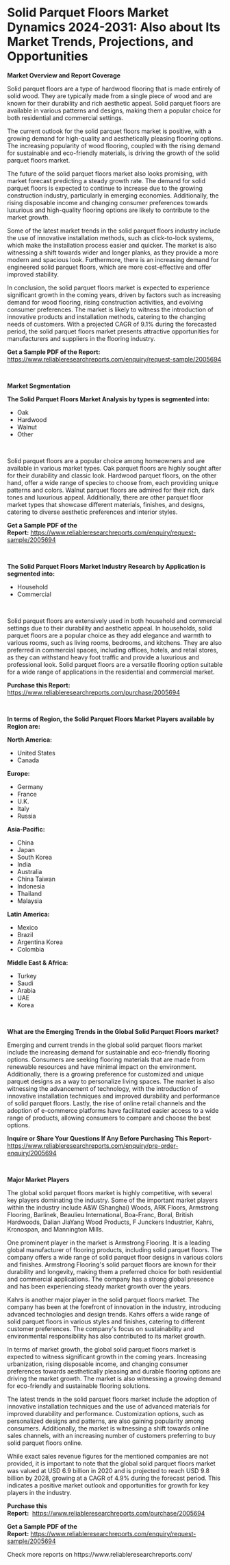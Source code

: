 <p><h1>Solid Parquet Floors Market Dynamics 2024-2031: Also about Its Market Trends, Projections, and Opportunities</h1></p><p><strong>Market Overview and Report Coverage</strong></p>
<p><p>Solid parquet floors are a type of hardwood flooring that is made entirely of solid wood. They are typically made from a single piece of wood and are known for their durability and rich aesthetic appeal. Solid parquet floors are available in various patterns and designs, making them a popular choice for both residential and commercial settings.</p><p>The current outlook for the solid parquet floors market is positive, with a growing demand for high-quality and aesthetically pleasing flooring options. The increasing popularity of wood flooring, coupled with the rising demand for sustainable and eco-friendly materials, is driving the growth of the solid parquet floors market.</p><p>The future of the solid parquet floors market also looks promising, with market forecast predicting a steady growth rate. The demand for solid parquet floors is expected to continue to increase due to the growing construction industry, particularly in emerging economies. Additionally, the rising disposable income and changing consumer preferences towards luxurious and high-quality flooring options are likely to contribute to the market growth.</p><p>Some of the latest market trends in the solid parquet floors industry include the use of innovative installation methods, such as click-to-lock systems, which make the installation process easier and quicker. The market is also witnessing a shift towards wider and longer planks, as they provide a more modern and spacious look. Furthermore, there is an increasing demand for engineered solid parquet floors, which are more cost-effective and offer improved stability.</p><p>In conclusion, the solid parquet floors market is expected to experience significant growth in the coming years, driven by factors such as increasing demand for wood flooring, rising construction activities, and evolving consumer preferences. The market is likely to witness the introduction of innovative products and installation methods, catering to the changing needs of customers. With a projected CAGR of 9.1% during the forecasted period, the solid parquet floors market presents attractive opportunities for manufacturers and suppliers in the flooring industry.</p></p>
<p><strong>Get a Sample PDF of the Report:</strong> <a href="https://www.reliableresearchreports.com/enquiry/request-sample/2005694">https://www.reliableresearchreports.com/enquiry/request-sample/2005694</a></p>
<p>&nbsp;</p>
<p><strong>Market Segmentation</strong></p>
<p><strong>The Solid Parquet Floors Market Analysis by types is segmented into:</strong></p>
<p><ul><li>Oak</li><li>Hardwood</li><li>Walnut</li><li>Other</li></ul></p>
<p>&nbsp;</p>
<p><p>Solid parquet floors are a popular choice among homeowners and are available in various market types. Oak parquet floors are highly sought after for their durability and classic look. Hardwood parquet floors, on the other hand, offer a wide range of species to choose from, each providing unique patterns and colors. Walnut parquet floors are admired for their rich, dark tones and luxurious appeal. Additionally, there are other parquet floor market types that showcase different materials, finishes, and designs, catering to diverse aesthetic preferences and interior styles.</p></p>
<p><strong>Get a Sample PDF of the Report:</strong>&nbsp;<a href="https://www.reliableresearchreports.com/enquiry/request-sample/2005694">https://www.reliableresearchreports.com/enquiry/request-sample/2005694</a></p>
<p>&nbsp;</p>
<p><strong>The Solid Parquet Floors Market Industry Research by Application is segmented into:</strong></p>
<p><ul><li>Household</li><li>Commercial</li></ul></p>
<p>&nbsp;</p>
<p><p>Solid parquet floors are extensively used in both household and commercial settings due to their durability and aesthetic appeal. In households, solid parquet floors are a popular choice as they add elegance and warmth to various rooms, such as living rooms, bedrooms, and kitchens. They are also preferred in commercial spaces, including offices, hotels, and retail stores, as they can withstand heavy foot traffic and provide a luxurious and professional look. Solid parquet floors are a versatile flooring option suitable for a wide range of applications in the residential and commercial market.</p></p>
<p><strong>Purchase this Report:</strong>&nbsp; <a href="https://www.reliableresearchreports.com/purchase/2005694">https://www.reliableresearchreports.com/purchase/2005694</a></p>
<p>&nbsp;</p>
<p><strong>In terms of Region, the Solid Parquet Floors Market Players available by Region are:</strong></p>
<p>
    <p> <strong> North America: </strong>
        <ul>
            <li>United States</li>
            <li>Canada</li>
        </ul>
        </p> 
    <p> <strong> Europe: </strong>
        <ul>
            <li>Germany</li>
            <li>France</li>
            <li>U.K.</li>
            <li>Italy</li>
            <li>Russia</li>
        </ul>
        </p> 
    <p> <strong> Asia-Pacific: </strong>
        <ul>
            <li>China</li>
            <li>Japan</li>
            <li>South Korea</li>
            <li>India</li>
            <li>Australia</li>
            <li>China Taiwan</li>
            <li>Indonesia</li>
            <li>Thailand</li>
            <li>Malaysia</li>
        </ul>
        </p> 
    <p> <strong> Latin America: </strong>
        <ul>
            <li>Mexico</li>
            <li>Brazil</li>
            <li>Argentina Korea</li>
            <li>Colombia</li>
        </ul>
        </p> 
    <p> <strong> Middle East & Africa: </strong>
        <ul>
            <li>Turkey</li>
            <li>Saudi</li>
            <li>Arabia</li>
            <li>UAE</li>
            <li>Korea</li>
        </ul>
    </p>
    </p>
<p>&nbsp;</p>
<p><strong>What are the Emerging Trends in the Global Solid Parquet Floors market?</strong></p>
<p><p>Emerging and current trends in the global solid parquet floors market include the increasing demand for sustainable and eco-friendly flooring options. Consumers are seeking flooring materials that are made from renewable resources and have minimal impact on the environment. Additionally, there is a growing preference for customized and unique parquet designs as a way to personalize living spaces. The market is also witnessing the advancement of technology, with the introduction of innovative installation techniques and improved durability and performance of solid parquet floors. Lastly, the rise of online retail channels and the adoption of e-commerce platforms have facilitated easier access to a wide range of products, allowing consumers to compare and choose the best options.</p></p>
<p><strong>Inquire or Share Your Questions If Any Before Purchasing This Report</strong>- <a href="https://www.reliableresearchreports.com/enquiry/pre-order-enquiry/2005694">https://www.reliableresearchreports.com/enquiry/pre-order-enquiry/2005694</a></p>
<p>&nbsp;</p>
<p><strong>Major Market Players</strong></p>
<p><p>The global solid parquet floors market is highly competitive, with several key players dominating the industry. Some of the important market players within the industry include A&W (Shanghai) Woods, ARK Floors, Armstrong Flooring, Barlinek, Beaulieu International, Boa-Franc, Boral, British Hardwoods, Dalian JiaYang Wood Products, F Junckers Industrier, Kahrs, Kronospan, and Mannington Mills. </p><p>One prominent player in the market is Armstrong Flooring. It is a leading global manufacturer of flooring products, including solid parquet floors. The company offers a wide range of solid parquet floor designs in various colors and finishes. Armstrong Flooring's solid parquet floors are known for their durability and longevity, making them a preferred choice for both residential and commercial applications. The company has a strong global presence and has been experiencing steady market growth over the years.</p><p>Kahrs is another major player in the solid parquet floors market. The company has been at the forefront of innovation in the industry, introducing advanced technologies and design trends. Kahrs offers a wide range of solid parquet floors in various styles and finishes, catering to different customer preferences. The company's focus on sustainability and environmental responsibility has also contributed to its market growth.</p><p>In terms of market growth, the global solid parquet floors market is expected to witness significant growth in the coming years. Increasing urbanization, rising disposable income, and changing consumer preferences towards aesthetically pleasing and durable flooring options are driving the market growth. The market is also witnessing a growing demand for eco-friendly and sustainable flooring solutions.</p><p>The latest trends in the solid parquet floors market include the adoption of innovative installation techniques and the use of advanced materials for improved durability and performance. Customization options, such as personalized designs and patterns, are also gaining popularity among consumers. Additionally, the market is witnessing a shift towards online sales channels, with an increasing number of customers preferring to buy solid parquet floors online.</p><p>While exact sales revenue figures for the mentioned companies are not provided, it is important to note that the global solid parquet floors market was valued at USD 6.9 billion in 2020 and is projected to reach USD 9.8 billion by 2028, growing at a CAGR of 4.9% during the forecast period. This indicates a positive market outlook and opportunities for growth for key players in the industry.</p></p>
<p><strong>Purchase this Report:</strong>&nbsp;&nbsp;<a href="https://www.reliableresearchreports.com/purchase/2005694">https://www.reliableresearchreports.com/purchase/2005694</a></p>
<p></p>
<p><strong>Get a Sample PDF of the Report:</strong>&nbsp;<a href="https://www.reliableresearchreports.com/enquiry/request-sample/2005694">https://www.reliableresearchreports.com/enquiry/request-sample/2005694</a></p>
<p>Check more reports on https://www.reliableresearchreports.com/</p>